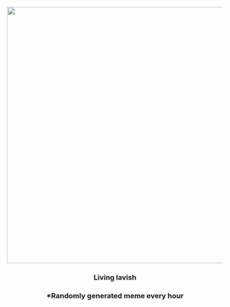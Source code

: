 <p align="center">
        <img src="https://i.redd.it/owfznz5nto091.gif" width="600" height="600">
        </p>
        <h3 align="center">Living lavish</h3>
        <h3 align="center">*Randomly generated meme every hour</h3>
    